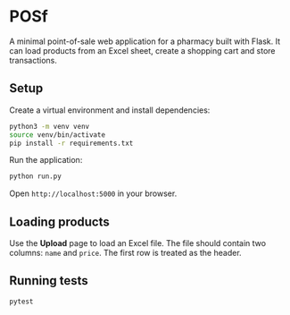 # POSf

A minimal point-of-sale web application for a pharmacy built with Flask. It can load products from an Excel sheet, create a shopping cart and store transactions.

## Setup

Create a virtual environment and install dependencies:

```bash
python3 -m venv venv
source venv/bin/activate
pip install -r requirements.txt
```

Run the application:

```bash
python run.py
```

Open `http://localhost:5000` in your browser.

## Loading products

Use the **Upload** page to load an Excel file. The file should contain two columns: `name` and `price`. The first row is treated as the header.

## Running tests

```
pytest
```
